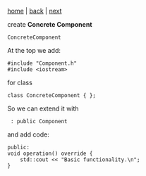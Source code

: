[home](./page01.md) | [back](./page02.md) | [next](./page04.md)


create **Concrete Component** 
```
ConcreteComponent
```
At the top we add:
```
#include "Component.h"
#include <iostream>
```
for class
```
class ConcreteComponent { };
```
So we can extend it with
```
 : public Component
```
and add code:
```
public:
void operation() override {
    std::cout << "Basic functionality.\n";
}
```
